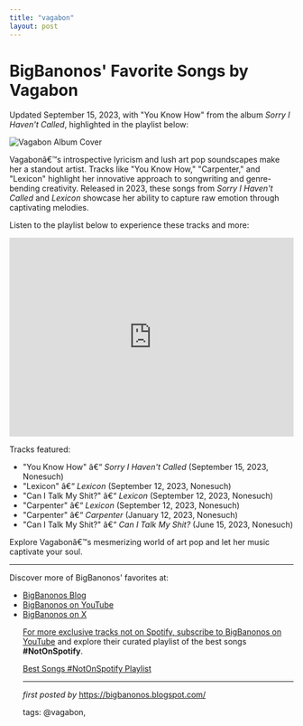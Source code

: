 ```yaml
---
title: "vagabon"
layout: post
---
```

<div class="post-title"> <h1>BigBanonos' Favorite Songs by Vagabon</h1>
</div>
<p>Updated September 15, 2023, with "You Know How" from the album <i>Sorry I Haven't Called</i>, highlighted in the playlist below:</p>
<div class="post-image"> <img src="https://thefader-res.cloudinary.com/private_images/w_760,c_limit,f_auto,q_auto:best/Vagabon_-_By_Tonje_Thilesen_nptsnb/vagabon-every-woman-video-new-album-2019.jpg" alt="Vagabon Album Cover">
</div>
<p>Vagabonâ€™s introspective lyricism and lush art pop soundscapes make her a standout artist. Tracks like "You Know How," "Carpenter," and "Lexicon" highlight her innovative approach to songwriting and genre-bending creativity. Released in 2023, these songs from <i>Sorry I Haven't Called</i> and <i>Lexicon</i> showcase her ability to capture raw emotion through captivating melodies.</p>
<p>Listen to the playlist below to experience these tracks and more:</p>
<div class="spotify-embed"> <iframe src="https://open.spotify.com/embed/playlist/7L7ingmlavOCQik9jQbaHj?utm_source=generator" width="100%" height="352" frameBorder="0" allowfullscreen="" allow="autoplay; clipboard-write; encrypted-media; fullscreen; picture-in-picture" loading="lazy"></iframe>
</div>
<p>Tracks featured:</p>
<ul> <li>"You Know How" â€“ <i>Sorry I Haven't Called</i> (September 15, 2023, Nonesuch)</li> <li>"Lexicon" â€“ <i>Lexicon</i> (September 12, 2023, Nonesuch)</li> <li>"Can I Talk My Shit?" â€“ <i>Lexicon</i> (September 12, 2023, Nonesuch)</li> <li>"Carpenter" â€“ <i>Lexicon</i> (September 12, 2023, Nonesuch)</li> <li>"Carpenter" â€“ <i>Carpenter</i> (January 12, 2023, Nonesuch)</li> <li>"Can I Talk My Shit?" â€“ <i>Can I Talk My Shit?</i> (June 15, 2023, Nonesuch)</li>
</ul>
<p>Explore Vagabonâ€™s mesmerizing world of art pop and let her music captivate your soul.</p>
<hr>
<div class="post-footer"> <p>Discover more of BigBanonos' favorites at:</p> <ul> <li><a href="https://bigbanonos.blogspot.com/" target="_blank">BigBanonos Blog</a></li> <li><a href="https://www.youtube.com/@BigBanonos" target="_blank">BigBanonos on YouTube</a></li> <li><a href="https://x.com/bigbanonos" target="_blank">BigBanonos on X


<!--Subscribe and Playlist Links-->
<div>
    <p>For more exclusive tracks not on Spotify, subscribe to <a href="https://www.youtube.com/@BigBanonos" target="_blank">BigBanonos on YouTube</a> and explore their curated playlist of the best songs <strong>#NotOnSpotify</strong>.</p>
    <p><a href="https://www.youtube.com/playlist?list=PLtuNtuTatqI0kFahUCbtbfenC_ET5O_tr" target="_blank">Best Songs #NotOnSpotify Playlist<br /></a></p></div>

<hr />

<p><em>first posted by</em> <a href="https://bigbanonos.blogspot.com/" rel="noopener" target="_new">https://bigbanonos.blogspot.com/</a></p>

<p>tags: @vagabon,</p>
